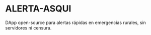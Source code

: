 # ALERTA-ASQUI
DApp open-source para alertas rápidas en emergencias rurales, sin servidores ni censura.
